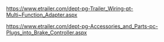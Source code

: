 https://www.etrailer.com/dept-pg-Trailer_Wiring-pt-Multi~Function_Adapter.aspx

https://www.etrailer.com/dept-pg-Accessories_and_Parts-pc-Plugs_into_Brake_Controller.aspx
